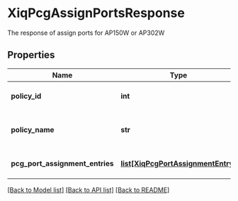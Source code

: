 # XiqPcgAssignPortsResponse

The response of assign ports for AP150W or AP302W
## Properties
Name | Type | Description | Notes
------------ | ------------- | ------------- | -------------
**policy_id** | **int** | The network policy ID | 
**policy_name** | **str** | The network policy name | 
**pcg_port_assignment_entries** | [**list[XiqPcgPortAssignmentEntry]**](XiqPcgPortAssignmentEntry.md) | The port assignment entry list | 

[[Back to Model list]](../README.md#documentation-for-models) [[Back to API list]](../README.md#documentation-for-api-endpoints) [[Back to README]](../README.md)


